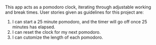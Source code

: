 This app acts as a pomodoro clock, iterating through adjustable working and break times. User stories given as guidelines for this project are: 

1. I can start a 25 minute pomodoro, and the timer will go off once 25 minutes has elapsed.
2. I can reset the clock for my next pomodoro.
3. I can cutomize the length of each pomodoro.
